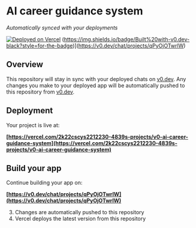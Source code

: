 # AI career guidance system

*Automatically synced with your  deployments*

[![Deployed on Vercel](https://img.shields.io/badge/Deployed%20on-Vercel-black?style=for-the-badge&logo=vercel)](https://vercel.com/2k22cscys2212230-4839s-projects/v0-ai-career-guidance-system)
(https://img.shields.io/badge/Built%20with-v0.dev-black?style=for-the-badge)](https://v0.dev/chat/projects/qPyOjOTwrlW)

## Overview

This repository will stay in sync with your deployed chats on [v0.dev](https://v0.dev).
Any changes you make to your deployed app will be automatically pushed to this repository from [v0.dev](https://v0.dev).

## Deployment

Your project is live at:

**[https://vercel.com/2k22cscys2212230-4839s-projects/v0-ai-career-guidance-system](https://vercel.com/2k22cscys2212230-4839s-projects/v0-ai-career-guidance-system)**

## Build your app

Continue building your app on:

**[https://v0.dev/chat/projects/qPyOjOTwrlW](https://v0.dev/chat/projects/qPyOjOTwrlW)**


3. Changes are automatically pushed to this repository
4. Vercel deploys the latest version from this repository
